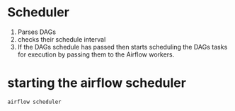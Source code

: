 # Scheduler

1. Parses DAGs
2. checks their schedule interval
3. If the DAGs schedule has passed then starts scheduling the DAGs tasks for execution by 
passing them to the Airflow workers.

#   starting the airflow scheduler
    
    airflow scheduler





